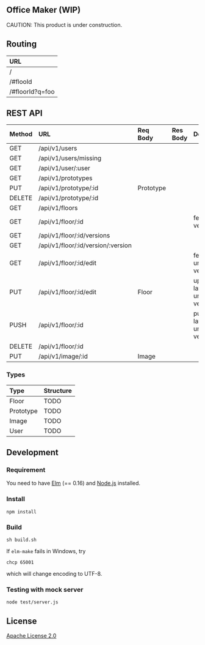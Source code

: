 Office Maker (WIP)
----

CAUTION: This product is under construction.

## Routing

|URL|
|:--|
|/|
|/#flooId|
|/#floorId?q=foo|

## REST API

|Method|URL|Req Body|Res Body|Description|Guest|General|Admin|
|:--|:--|:--|:--|:--|:--|:--|:--|
|GET| /api/v1/users||||✓|✓|✓|
|GET| /api/v1/users/missing||||✓|✓|✓|
|GET| /api/v1/user/:user||||✓|✓|✓|
|GET| /api/v1/prototypes||||✓|✓|✓|
|PUT| /api/v1/prototype/:id|Prototype|||||✓|
|DELETE| /api/v1/prototype/:id||||||✓|
|GET| /api/v1/floors||||✓|✓|✓|
|GET| /api/v1/floor/:id|||fetch latest version|✓|✓|✓|
|GET| /api/v1/floor/:id/versions||||✓|✓|✓|
|GET| /api/v1/floor/:id/version/:version||||✓|✓|✓|
|GET| /api/v1/floor/:id/edit|||fetch latest unpublished version||✓|✓|
|PUT| /api/v1/floor/:id/edit|Floor||update latest unpublished version||✓|✓|
|PUSH| /api/v1/floor/:id|||publish latest unpublished version|||✓|
|DELETE| /api/v1/floor/:id||||||✓|
|PUT| /api/v1/image/:id|Image|||||✓|

### Types
|Type|Structure|
|:--|:--|
|Floor|TODO|
|Prototype|TODO|
|Image|TODO|
|User|TODO|

## Development

### Requirement

You need to have [Elm](http://elm-lang.org/) (== 0.16) and [Node.js](https://nodejs.org/) installed.

### Install

```
npm install
```

### Build

```
sh build.sh
```

If `elm-make` fails in Windows, try
```
chcp 65001
```
which will change encoding to UTF-8.

### Testing with mock server

```
node test/server.js
```

## License

[Apache License 2.0](LICENSE)
